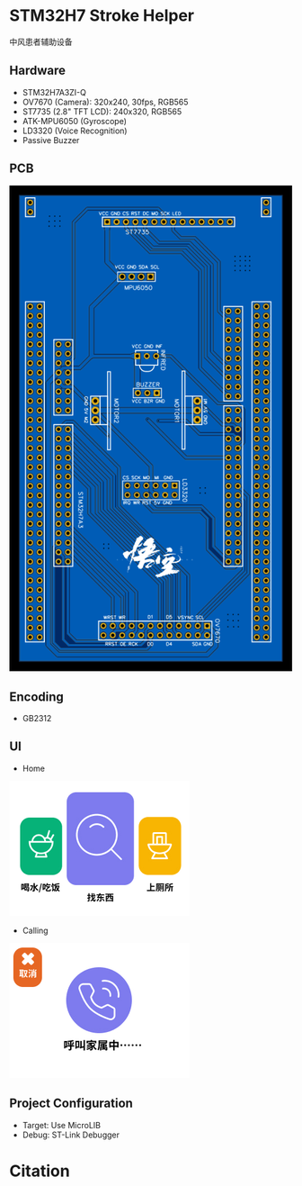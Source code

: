 # STM32H7 Stroke Helper
中风患者辅助设备

## Hardware
- STM32H7A3ZI-Q
- OV7670 (Camera): 320x240, 30fps, RGB565
- ST7735 (2.8" TFT LCD): 240x320, RGB565
- ATK-MPU6050 (Gyroscope)
- LD3320 (Voice Recognition)
- Passive Buzzer

## PCB
![](./imgs/PCB.svg)

## Encoding
- GB2312

## UI
- Home 

![](./imgs/UI/choose_camera.jpg)

- Calling

![](./imgs/UI/call_camera.jpg)

## Project Configuration
- Target: Use MicroLIB
- Debug: ST-Link Debugger

# Citation

